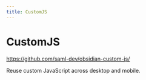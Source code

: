 ```yaml
---
title: CustomJS
---
```


# CustomJS

<https://github.com/saml-dev/obsidian-custom-js/>

Reuse custom JavaScript across desktop and mobile.
